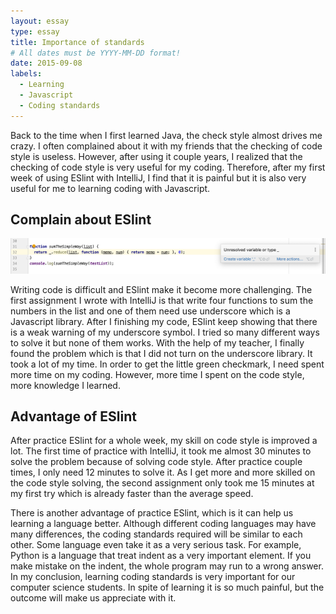 ```yaml
---
layout: essay
type: essay
title: Importance of standards
# All dates must be YYYY-MM-DD format!
date: 2015-09-08
labels:
  - Learning
  - Javascript
  - Coding standards
---
```

Back to the time when I first learned Java, the check style almost drives me crazy. I often complained about it with my friends that the checking of code style is useless. However, after using it couple years, I realized that the checking of code style is very useful for my coding. Therefore, after my first week of using ESlint with IntelliJ, I find that it is painful but it is also very useful for me to learning coding with Javascript.

## Complain about ESlint
  
<img class="ui large left floated image" src="../images/E26.png">

  Writing code is difficult and ESlint make it become more challenging. The first assignment I wrote with IntelliJ is that write four functions to sum the numbers in the list and one of them need use underscore which is a Javascript library. After I finishing my code, ESlint keep showing that there is a weak warning of my underscore symbol. I tried so many different ways to solve it but none of them works. With the help  of my teacher, I finally found the problem which is that I did not turn on the underscore library. It took a lot of my time. In order to get the little green checkmark, I need spent more time on my coding. However, more time I spent on the code style, more knowledge I learned.
  
## Advantage of ESlint
  
  After practice ESlint for a whole week, my skill on code style is improved a lot. The first time of practice with IntelliJ, it took me almost 30 minutes to solve the problem because of solving code style. After practice couple times, I only need 12 minutes to solve it. As I get more and more skilled on the code style solving,  the second assignment only took me 15 minutes at my first try which is already faster than the average speed.
  
  There is another advantage of practice ESlint, which is it can help us learning a language better. Although different coding languages may have many differences, the coding standards required will be similar to each other. Some language even take it as a very serious task. For example, Python is a language that treat indent as a very important element. If you make mistake on the indent, the whole program may run to a wrong answer. In my conclusion, learning coding standards is very important for our computer science students. In spite of learning it is so much painful, but the outcome will make us appreciate with it.
